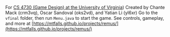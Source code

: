
For [CS 4730 (Game Design) at the University of Virginia](https://stardock.cs.virginia.edu/gamedesign/))
Created by Chante Mack (crm3vq), Oscar Sandoval (oks2vd), and Yatian Li (yl6xr)
Go to the `vfinal` folder, then run `Menu.java` to start the game.
See controls, gameplay, and more at [https://mtfalls.github.io/projects/remus/](https://mtfalls.github.io/projects/remus/)
